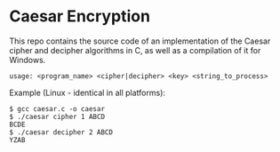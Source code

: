 # Caesar Encryption
This repo contains the source code of an implementation of the Caesar cipher and decipher algorithms in C, as well as a compilation of it for Windows.

```
usage: <program_name> <cipher|decipher> <key> <string_to_process>
```

Example (Linux - identical in all platforms):
```
$ gcc caesar.c -o caesar
$ ./caesar cipher 1 ABCD
BCDE
$ ./caesar decipher 2 ABCD
YZAB
```